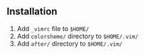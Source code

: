 ## Installation ##

1. Add `_vimrc` file to `$HOME/`
2. Add `colorsheme/` directory to `$HOME/.vim/`
3. Add `after/` directory to `$HOME/.vim/`
